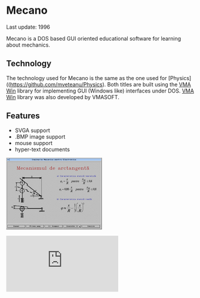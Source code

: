 Mecano
=======

Last update: 1996

Mecano is a DOS based GUI oriented educational software for learning about mechanics.

Technology
----------

The technology used for Mecano is the same as the one used for [Physics]((https://github.com/mveteanu/Physics).
Both titles are built using the [VMA Win](https://github.com/mveteanu/VMAWin) library for implementing GUI (Windows like) interfaces under DOS.
[VMA Win](https://github.com/mveteanu/VMAWin) library was also developed by VMASOFT.

Features
--------

- SVGA support
- .BMP image support
- mouse support
- hyper-text documents

![](img/mecano.png)

![Analytics](https://ga-beacon.appspot.com/UA-2402433-6/beacon.en.html)
